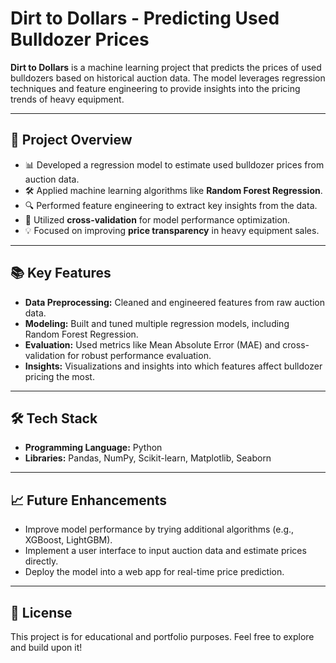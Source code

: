 # Dirt to Dollars - Predicting Used Bulldozer Prices

**Dirt to Dollars** is a machine learning project that predicts the prices of used bulldozers based on historical auction data. The model leverages regression techniques and feature engineering to provide insights into the pricing trends of heavy equipment.

---

## 🧠 Project Overview
- 📊 Developed a regression model to estimate used bulldozer prices from auction data.
- 🛠️ Applied machine learning algorithms like **Random Forest Regression**.
- 🔍 Performed feature engineering to extract key insights from the data.
- 🔄 Utilized **cross-validation** for model performance optimization.
- 💡 Focused on improving **price transparency** in heavy equipment sales.

---

## 📚 Key Features
- **Data Preprocessing:** Cleaned and engineered features from raw auction data.
- **Modeling:** Built and tuned multiple regression models, including Random Forest Regression.
- **Evaluation:** Used metrics like Mean Absolute Error (MAE) and cross-validation for robust performance evaluation.
- **Insights:** Visualizations and insights into which features affect bulldozer pricing the most.

---

## 🛠 Tech Stack
- **Programming Language:** Python
- **Libraries:** Pandas, NumPy, Scikit-learn, Matplotlib, Seaborn

---

## 📈 Future Enhancements
- Improve model performance by trying additional algorithms (e.g., XGBoost, LightGBM).
- Implement a user interface to input auction data and estimate prices directly.
- Deploy the model into a web app for real-time price prediction.

---

## 📝 License
This project is for educational and portfolio purposes. Feel free to explore and build upon it!
